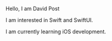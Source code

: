 Hello, I am David Post

I am interested in Swift and SwiftUI.

I am currently learning iOS development.
